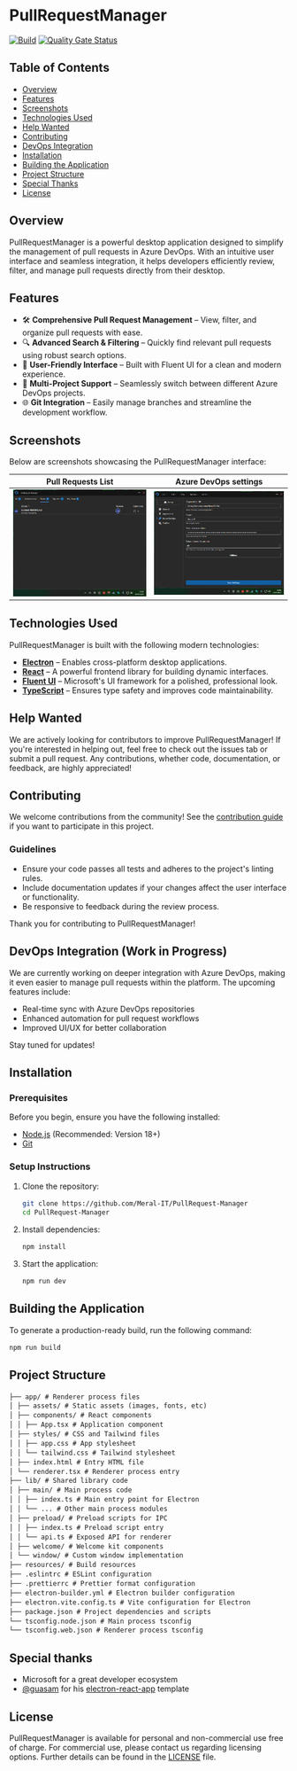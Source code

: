 # PullRequestManager

[![Build](https://github.com/Meral-IT/PullRequest-Manager/actions/workflows/auto-release.yml/badge.svg)](https://github.com/Meral-IT/PullRequest-Manager/actions/workflows/auto-release.yml)
[![Quality Gate Status](https://sonarcloud.io/api/project_badges/measure?project=Meral-IT_PullRequest-Manager&metric=alert_status&token=eb9de62e47686090463d7936796a34b3d5f60bd7)](https://sonarcloud.io/summary/new_code?id=Meral-IT_PullRequest-Manager)

## Table of Contents

- [Overview](#overview)
- [Features](#features)
- [Screenshots](#screenshots)
- [Technologies Used](#technologies-used)
- [Help Wanted](#help-wanted)
- [Contributing](#contributing)
- [DevOps Integration](#devops-integration-work-in-progress)
- [Installation](#installation)
- [Building the Application](#building-the-application)
- [Project Structure](#project-structure)
- [Special Thanks](#special-thanks)
- [License](#license)

## Overview

PullRequestManager is a powerful desktop application designed to simplify the management of pull requests in Azure DevOps. With an intuitive user interface and seamless integration, it helps developers efficiently review, filter, and manage pull requests directly from their desktop.

## Features

- 🛠️ **Comprehensive Pull Request Management** – View, filter, and organize pull requests with ease.
- 🔍 **Advanced Search & Filtering** – Quickly find relevant pull requests using robust search options.
- 🎨 **User-Friendly Interface** – Built with Fluent UI for a clean and modern experience.
- 🔄 **Multi-Project Support** – Seamlessly switch between different Azure DevOps projects.
- 🌐 **Git Integration** – Easily manage branches and streamline the development workflow.

## Screenshots

Below are screenshots showcasing the PullRequestManager interface:

| **Pull Requests List**                         | **Azure DevOps settings**                              |
|:----------------------------------------------:|:------------------------------------------------------:|
| ![Pull Requests List](./docs/pr-list-demo.png) | ![Azure DevOps settings](./docs/azdo-settings-demo.png) |

## Technologies Used

PullRequestManager is built with the following modern technologies:

- [**Electron**](https://www.electronjs.org/) – Enables cross-platform desktop applications.
- [**React**](https://react.dev/) – A powerful frontend library for building dynamic interfaces.
- [**Fluent UI**](https://developer.microsoft.com/en-us/fluentui) – Microsoft's UI framework for a polished, professional look.
- [**TypeScript**](https://www.typescriptlang.org/) – Ensures type safety and improves code maintainability.

## Help Wanted

We are actively looking for contributors to improve PullRequestManager! If you're interested in helping out, feel free to check out the issues tab or submit a pull request. Any contributions, whether code, documentation, or feedback, are highly appreciated!

## Contributing

We welcome contributions from the community! See the [contribution guide](./CONTRIBUTING.md) if you want to participate in this project.

### Guidelines

- Ensure your code passes all tests and adheres to the project's linting rules.
- Include documentation updates if your changes affect the user interface or functionality.
- Be responsive to feedback during the review process.

Thank you for contributing to PullRequestManager!

## DevOps Integration (Work in Progress)

We are currently working on deeper integration with Azure DevOps, making it even easier to manage pull requests within the platform. The upcoming features include:

- Real-time sync with Azure DevOps repositories
- Enhanced automation for pull request workflows
- Improved UI/UX for better collaboration

Stay tuned for updates!

## Installation

### Prerequisites

Before you begin, ensure you have the following installed:

- [Node.js](https://nodejs.org/) (Recommended: Version 18+)
- [Git](https://git-scm.com/)

### Setup Instructions

1. Clone the repository:

   ```sh
   git clone https://github.com/Meral-IT/PullRequest-Manager
   cd PullRequest-Manager
   ```

2. Install dependencies:

   ```sh
   npm install
   ```

3. Start the application:

   ```sh
   npm run dev
   ```

## Building the Application

To generate a production-ready build, run the following command:

```sh
npm run build
```

## Project Structure

<!-- prettier-ignore-start -->

```markdown
├── app/ # Renderer process files
│ ├── assets/ # Static assets (images, fonts, etc)
│ ├── components/ # React components
│ │ ├── App.tsx # Application component
│ ├── styles/ # CSS and Tailwind files
│ │ ├── app.css # App stylesheet
│ │ └── tailwind.css # Tailwind stylesheet
│ ├── index.html # Entry HTML file
│ └── renderer.tsx # Renderer process entry
├── lib/ # Shared library code
│ ├── main/ # Main process code
│ │ ├── index.ts # Main entry point for Electron
│ │ └── ... # Other main process modules
│ ├── preload/ # Preload scripts for IPC
│ │ ├── index.ts # Preload script entry
│ │ └── api.ts # Exposed API for renderer
│ ├── welcome/ # Welcome kit components
│ └── window/ # Custom window implementation
├── resources/ # Build resources
├── .eslintrc # ESLint configuration
├── .prettierrc # Prettier format configuration
├── electron-builder.yml # Electron builder configuration
├── electron.vite.config.ts # Vite configuration for Electron
├── package.json # Project dependencies and scripts
└── tsconfig.node.json # Main process tsconfig
└── tsconfig.web.json # Renderer process tsconfig
```

## Special thanks

- Microsoft for a great developer ecosystem
- [@guasam](https://github.com/guasam) for his [electron-react-app](https://github.com/guasam/electron-react-app) template

## License

PullRequestManager is available for personal and non-commercial use free of charge. For commercial use, please contact us regarding licensing options. Further details can be found in the [LICENSE](LICENSE) file.
